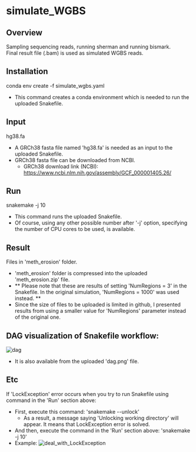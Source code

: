# simulate_WGBS

## Overview 
Sampling sequencing reads, running sherman and running bismark.           
Final result file (.bam) is used as simulated WGBS reads.

## Installation
conda env create -f simulate_wgbs.yaml
- This command creates a conda environment which is needed to run the uploaded Snakefile.

## Input
hg38.fa
- A GRCh38 fasta file named 'hg38.fa' is needed as an input to the uploaded Snakefile.
- GRCh38 fasta file can be downloaded from NCBI.
  - GRCh38 download link (NCBI): https://www.ncbi.nlm.nih.gov/assembly/GCF_000001405.26/

## Run
snakemake -j 10
- This command runs the uploaded Snakefile.
- Of course, using any other possible number after '-j' option, specifying the number of CPU cores to be used, is available.

## Result
Files in 'meth_erosion' folder. 
- 'meth_erosion' folder is compressed into the uploaded 'meth_erosion.zip' file.
- ** Please note that these are results of setting 'NumRegions = 3' in the Snakefile. In the original simulation, 'NumRegions = 1000' was used instead. **
- Since the size of files to be uploaded is limited in github, I presented results from using a smaller value for 'NumRegions' parameter instead of the original one.

## DAG visualization of Snakefile workflow: 
![dag](https://user-images.githubusercontent.com/86412887/188853127-2662a6d7-b556-4f1b-8fb3-46959eeb05b2.png)
- It is also available from the uploaded 'dag.png' file.

## Etc
If 'LockException' error occurs when you try to run Snakefile using command in the 'Run' section above: 
- First, execute this command: 'snakemake --unlock'
  - As a result, a message saying 'Unlocking working directory' will appear. It means that LockException error is solved.
- And then, execute the command in the 'Run' section above: 'snakemake -j 10'
- Example: ![deal_with_LockException](https://user-images.githubusercontent.com/86412887/188858250-2a7179bd-483f-4088-b7c2-5394db941c3a.png)
